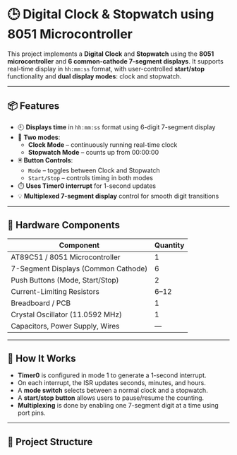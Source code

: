 # 🕒 Digital Clock & Stopwatch using 8051 Microcontroller

This project implements a **Digital Clock** and **Stopwatch** using the **8051 microcontroller** and **6 common-cathode 7-segment displays**. It supports real-time display in `hh:mm:ss` format, with user-controlled **start/stop** functionality and **dual display modes**: clock and stopwatch.

---

## 📦 Features

- 🕘 **Displays time** in `hh:mm:ss` format using 6-digit 7-segment display
- 🔁 **Two modes**:
  - **Clock Mode** – continuously running real-time clock
  - **Stopwatch Mode** – counts up from 00:00:00
- 🖲️ **Button Controls**:
  - `Mode` – toggles between Clock and Stopwatch
  - `Start/Stop` – controls timing in both modes
- ⏱️ **Uses Timer0 interrupt** for 1-second updates
- 💡 **Multiplexed 7-segment display** control for smooth digit transitions

---

## 🧰 Hardware Components

| Component                     | Quantity |
|------------------------------|----------|
| AT89C51 / 8051 Microcontroller | 1        |
| 7-Segment Displays (Common Cathode) | 6        |
| Push Buttons (Mode, Start/Stop)     | 2        |
| Current-Limiting Resistors    | 6–12     |
| Breadboard / PCB              | 1        |
| Crystal Oscillator (11.0592 MHz) | 1     |
| Capacitors, Power Supply, Wires | —      |

---

## 🔧 How It Works

- **Timer0** is configured in mode 1 to generate a 1-second interrupt.
- On each interrupt, the ISR updates seconds, minutes, and hours.
- A **mode switch** selects between a normal clock and a stopwatch.
- A **start/stop button** allows users to pause/resume the counting.
- **Multiplexing** is done by enabling one 7-segment digit at a time using port pins.

---

## 📂 Project Structure

